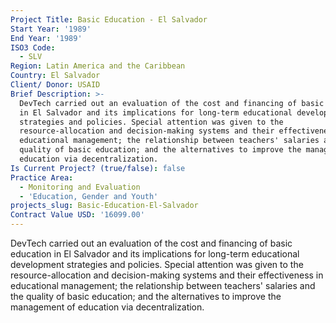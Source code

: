 ```yaml
---
Project Title: Basic Education - El Salvador
Start Year: '1989'
End Year: '1989'
ISO3 Code:
  - SLV
Region: Latin America and the Caribbean
Country: El Salvador
Client/ Donor: USAID
Brief Description: >-
  DevTech carried out an evaluation of the cost and financing of basic education
  in El Salvador and its implications for long-term educational development
  strategies and policies. Special attention was given to the
  resource-allocation and decision-making systems and their effectiveness in
  educational management; the relationship between teachers' salaries and the
  quality of basic education; and the alternatives to improve the management of
  education via decentralization.
Is Current Project? (true/false): false
Practice Area:
  - Monitoring and Evaluation
  - 'Education, Gender and Youth'
projects_slug: Basic-Education-El-Salvador
Contract Value USD: '16099.00'
---
```

DevTech carried out an evaluation of the cost and financing of basic education in El Salvador and its implications for long-term educational development strategies and policies. Special attention was given to the resource-allocation and decision-making systems and their effectiveness in educational management; the relationship between teachers' salaries and the quality of basic education; and the alternatives to improve the management of education via decentralization.